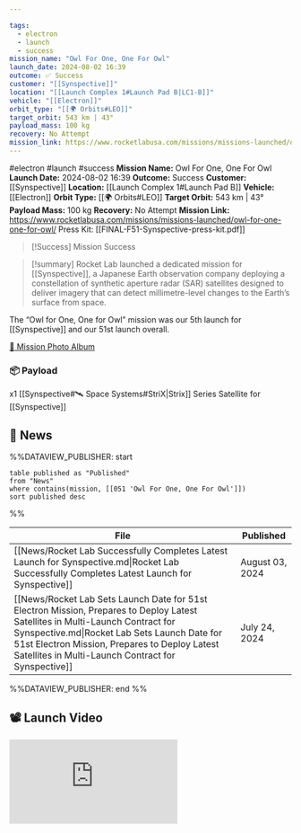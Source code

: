 ```yaml
---

tags:
  - electron
  - launch
  - success
mission_name: "Owl For One, One For Owl"
launch_date: 2024-08-02 16:39
outcome: ✅ Success
customer: "[[Synspective]]"
location: "[[Launch Complex 1#Launch Pad B|LC1-B]]"
vehicle: "[[Electron]]"
orbit_type: "[[🌍 Orbits#LEO]]"
target_orbit: 543 km | 43°
payload_mass: 100 kg
recovery: No Attempt
mission_link: https://www.rocketlabusa.com/missions/missions-launched/owl-for-one-one-for-owl/
---
```


#electron #launch #success
**Mission Name:** Owl For One, One For Owl
**Launch Date:** 2024-08-02 16:39
**Outcome:** Success
**Customer:** [[Synspective]]
**Location:** [[Launch Complex 1#Launch Pad B]]
**Vehicle:** [[Electron]]
**Orbit Type:** [[🌍 Orbits#LEO]]
**Target Orbit:** 543 km | 43°
**Payload Mass:** 100 kg
**Recovery:** No Attempt
**Mission Link:** https://www.rocketlabusa.com/missions/missions-launched/owl-for-one-one-for-owl/
Press Kit: [[FINAL-F51-Synspective-press-kit.pdf]]

>[!Success] Mission Success

>[!summary]
Rocket Lab launched a dedicated mission for [[Synspective]], a Japanese Earth observation company deploying a constellation of synthetic aperture radar (SAR) satellites designed to deliver imagery that can detect millimetre-level changes to the Earth’s surface from space. 
>
The “Owl for One, One for Owl” mission was our 5th launch for [[Synspective]] and our 51st launch overall.
>
[📸 Mission Photo Album](https://www.flickr.com/photos/rocketlab/albums/72177720319229250/)
### 📦 Payload

x1 [[Synspective#🛰️ Space Systems#StriX|Strix]] Series Satellite for [[Synspective]]

## 📰 News
%%DATAVIEW_PUBLISHER: start
```
table published as "Published"
from "News"
where contains(mission, [[051 'Owl For One, One For Owl']])
sort published desc
```
%%

| File                                                                                                                                                                                                                                                                                   | Published       |
| -------------------------------------------------------------------------------------------------------------------------------------------------------------------------------------------------------------------------------------------------------------------------------------- | --------------- |
| [[News/Rocket Lab Successfully Completes Latest Launch for Synspective.md\|Rocket Lab Successfully Completes Latest Launch for Synspective]]                                                                                                                                           | August 03, 2024 |
| [[News/Rocket Lab Sets Launch Date for 51st Electron Mission, Prepares to Deploy Latest Satellites in Multi-Launch Contract for Synspective.md\|Rocket Lab Sets Launch Date for 51st Electron Mission, Prepares to Deploy Latest Satellites in Multi-Launch Contract for Synspective]] | July 24, 2024   |

%%DATAVIEW_PUBLISHER: end %%

## 📽️ Launch Video

<div class="responsive-video">
<iframe src="https://www.youtube.com/embed/ZdikUDvKYmc" title="Rocket Lab&#39;s Electron - Owl For One, One For Owl Mission" frameborder="0" allow="accelerometer; autoplay; clipboard-write; encrypted-media; gyroscope; picture-in-picture; web-share" referrerpolicy="strict-origin-when-cross-origin" allowfullscreen></iframe>     
</div>
